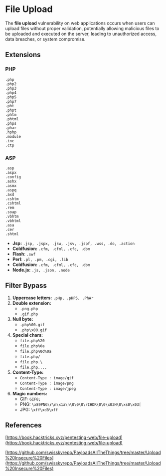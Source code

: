 # File Upload

The **file upload** vulnerability on web applications occurs when users can upload files without proper validation, potentially allowing malicious files to be uploaded and executed on the server, leading to unauthorized access, data breaches, or system compromise.

## Extensions

### PHP

```
.php
.php2
.php3
.php4
.php5
.php7
.pht
.phpt
.phtm
.phtml
.phps
.phar
.hphp
.module
.inc
.ctp
```

### ASP

```
.asp
.aspx
.config
.ashx
.asmx
.aspq
.axd
.cshtm
.cshtml
.rem
.soap
.vbhtm
.vbhtml
.asa
.cer
.shtml
```

* **Jsp:** `.jsp, .jspx, .jsw, .jsv, .jspf, .wss, .do, .action`
* **Coldfusion:** `.cfm, .cfml, .cfc, .dbm`
* **Flash**: `.swf`
* **Perl**: `.pl, .pm, .cgi, .lib`
* **Coldfusion:** `.cfm, .cfml, .cfc, .dbm`
* **Node.js:** `.js, .json, .node`

## Filter Bypass

1. **Uppercase letters:** `.pHp, .pHP5, .PhAr`
2. **Double extension:**&#x20;
   * `.png.php`
   * `.gif.php`
3. **Null byte:**&#x20;
   * `.php%00.gif`
   * `.php\x00.gif`
4. **Special chars:**&#x20;
   * `file.php%20`
   * `file.php%0a`
   * `file.php%0d%0a`
   * `file.php/`
   * `file.php.\`
   * `file.php....`
5. **Content-Type:**&#x20;
   * `Content-Type : image/gif`
   * `Content-Type : image/png`
   * `Content-Type : image/jpeg`
6. **Magic numbers:**
   * GIF: `GIF8;`
   * PNG: `\x89PNG\r\n\x1a\n\0\0\0\rIHDR\0\0\x03H\0\xs0\x03[`
   * JPG: `\xff\xd8\xff`

## References

[https://book.hacktricks.xyz/pentesting-web/file-upload](https://book.hacktricks.xyz/pentesting-web/file-upload)

[https://github.com/swisskyrepo/PayloadsAllTheThings/tree/master/Upload%20Insecure%20Files](https://github.com/swisskyrepo/PayloadsAllTheThings/tree/master/Upload%20Insecure%20Files)
